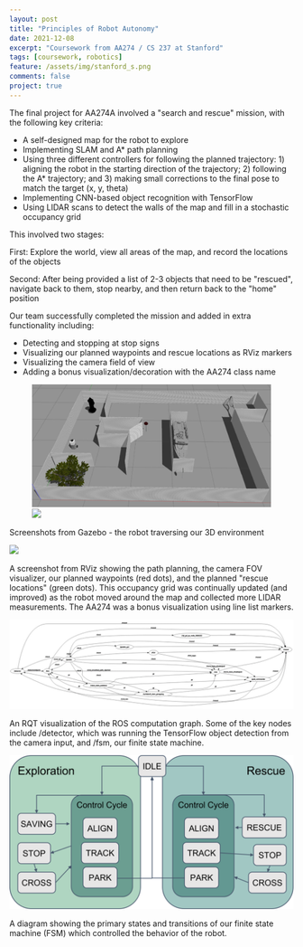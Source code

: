 ```yaml
---
layout: post
title: "Principles of Robot Autonomy"
date: 2021-12-08
excerpt: "Coursework from AA274 / CS 237 at Stanford"
tags: [coursework, robotics]
feature: /assets/img/stanford_s.png
comments: false
project: true
---
```


The final project for AA274A involved a "search and rescue" mission, with the following key criteria:
- A self-designed map for the robot to explore
- Implementing SLAM and A* path planning
- Using three different controllers for following the planned trajectory: 1) aligning the robot in the starting direction of the trajectory; 2) following the A* trajectory; and 3) making small corrections to the final pose to match the target (x, y, theta)
- Implementing CNN-based object recognition with TensorFlow
- Using LIDAR scans to detect the walls of the map and fill in a stochastic occupancy grid

This involved two stages: 

First: Explore the world, view all areas of the map, and record the locations of the objects

Second: After being provided a list of 2-3 objects that need to be "rescued", navigate back to them, stop nearby, and then return back to the "home" position 

Our team successfully completed the mission and added in extra functionality including:
- Detecting and stopping at stop signs
- Visualizing our planned waypoints and rescue locations as RViz markers
- Visualizing the camera field of view
- Adding a bonus visualization/decoration with the AA274 class name

<figure class="half">
    <a href="/assets/img/274/gazebo1.png"><img src="/assets/img/274/gazebo1.png"></a>
    <a href="/assets/img/274/gazebo2.png"><img src="/assets/img/274/gazebo2.png"></a>
</figure>

Screenshots from Gazebo - the robot traversing our 3D environment

<a href="/assets/img/274/rviz.png"><img src="/assets/img/274/rviz.png" style="max-height:300px; max-width: 100%; height: auto; width: auto;"></a>

A screenshot from RViz showing the path planning, the camera FOV visualizer, our planned waypoints (red dots), and the planned "rescue locations" (green dots). This occupancy grid was continually updated (and improved) as the robot moved around the map and collected more LIDAR measurements. The AA274 was a bonus visualization using line list markers. 


<a href="/assets/img/274/rqt.png"><img src="/assets/img/274/rqt.png"></a>

An RQT visualization of the ROS computation graph. Some of the key nodes include /detector, which was running the TensorFlow object detection from the camera input, and /fsm, our finite state machine. 

<a href="/assets/img/274/fsm2.png"><img src="/assets/img/274/fsm2.png" style="max-height:300px; max-width: 100%; height: auto; width: auto;"></a>

A diagram showing the primary states and transitions of our finite state machine (FSM) which controlled the behavior of the robot. 


